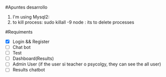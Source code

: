 #Apuntes desarrollo
1. I'm using Mysql2:
2. to kill process:  sudo killall -9 node : its to delete processes


#Requiments

- [x] Login && Register
- [ ] Chat bot
- [ ] Test
- [ ] Dashboard(Results)
- [ ] Admin User (if the user si teacher o psycolgy, they can see the all user)
- [ ] Results chatbot
